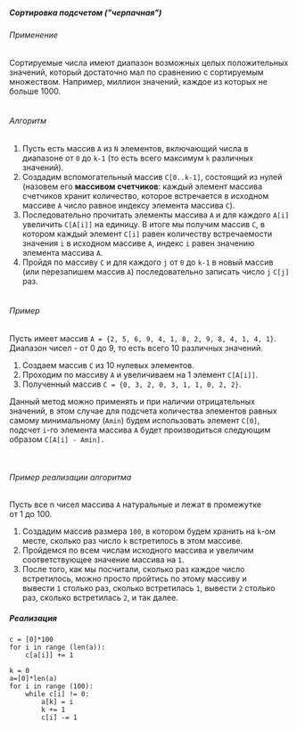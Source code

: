 ##### Сортировка подсчетом ("черпачная")

###### Применение

Сортируемые числа имеют диапазон возможных целых положительных значений, который достаточно мал по сравнению с сортируемым множеством. Например, миллион значений, каждое из которых не больше 1000.  
 

###### Алгоритм

1) Пусть есть массив `А` из `N` элементов, включающий числа в диапазоне от `0` до `k-1` (то есть всего максимум `k` различных значений).  
2) Создадим вспомогательный массив `C[0..k-1]`, состоящий из нулей (назовем его **массивом счетчиков**: каждый элемент массива счетчиков хранит количество, которое встречается в исходном массиве `А` число равное индексу элемента массива `C`).  
3) Последовательно прочитать элементы массива `A` и для каждого `A[i]` увеличить `С[A[i]]` на единицу. В итоге мы получим массив `C`, в котором каждый элемент `C[i]` равен количеству встречаемости значения `i` в исходном массиве `A`, индекс `i` равен значению элемента массива `A`.  
4) Пройдя по массиву `С` и для каждого `j` от `0` до `k-1` в новый массив (или перезапишем массив `A`) последовательно записать число `j` `C[j]` раз.  
 

###### Пример

Пусть имеет массив `А = {2, 5, 6, 9, 4, 1, 8, 2, 9, 8, 4, 1, 4, 1}`.  
Диапазон чисел - от 0 до 9, то есть всего 10 различных значений.  
1. Создаем массив `С` из 10 нулевых элементов.  
2. Проходим по массиву `А` и увеличиваем на 1 элемент `С[A[i]]`.  
3. Полученный массив `С = {0, 3, 2, 0, 3, 1, 1, 0, 2, 2}`.  
  
Данный метод можно применять и при наличии отрицательных значений, в этом случае для подсчета количества элементов равных самому минимальному (`Amin`) будем использовать элемент `С[0]`, подсчет `i`-го элемента массива `A` будет производиться следующим образом `C[A[i] - Amin].`  
  
 

###### Пример реализации алгоритма 

Пусть все n чисел массива `А` натуральные и лежат в промежутке от 1 до 100.   
  
1) Создадим массив размера `100`, в котором будем хранить на `k`-ом месте, сколько раз число `k` встретилось в этом массиве.  
2) Пройдемся по всем числам исходного массива и увеличим соответствующее значение массива на `1`.  
3) После того, как мы посчитали, сколько раз каждое число встретилось, можно просто пройтись по этому массиву и вывести `1` столько раз, сколько встретилась `1`, вывести `2` столько раз, сколько встретилась `2`, и так далее.

##### Реализация
```
c = [0]*100
for i in range (len(a)):
    c[a[i]] += 1

k = 0
a=[0]*len(a)
for i in range (100):
    while c[i] != 0:
        a[k] = i
        k += 1
        c[i] -= 1
```